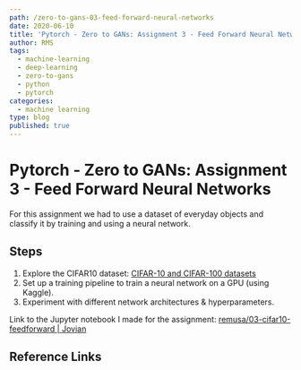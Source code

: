 ```yaml
---
path: /zero-to-gans-03-feed-forward-neural-networks
date: 2020-06-10
title: 'Pytorch - Zero to GANs: Assignment 3 - Feed Forward Neural Networks'
author: RMS
tags:
  - machine-learning
  - deep-learning
  - zero-to-gans
  - python
  - pytorch
categories:
  - machine learning
type: blog
published: true
---
```


# Pytorch - Zero to GANs: Assignment 3 - Feed Forward Neural Networks

For this assignment we had to use a dataset of everyday objects and classify it by training and
using a neural network.

## Steps

1. Explore the CIFAR10 dataset:
   [CIFAR-10 and CIFAR-100 datasets](https://www.cs.toronto.edu/~kriz/cifar.html)
2. Set up a training pipeline to train a neural network on a GPU (using Kaggle).
3. Experiment with different network architectures & hyperparameters.

Link to the Jupyter notebook I made for the assignment:
[remusa/03-cifar10-feedforward | Jovian](https://jovian.ml/remusa/03-cifar10-feedforward)

## Reference Links
